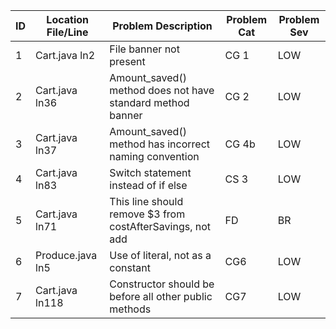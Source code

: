  ID | Location File/Line |    Problem Description    |  Problem Cat | Problem Sev |
 -- | ----------------- | ------------------------- | ------------ | ----------- |
 1| Cart.java ln2| File banner not present | CG 1 | LOW
 2| Cart.java ln36| Amount_saved() method does not have standard method banner | CG 2 | LOW
 3| Cart.java ln37| Amount_saved() method has incorrect naming convention | CG 4b | LOW
 4| Cart.java ln83| Switch statement instead of if else | CS 3 | LOW
 5| Cart.java ln71| This line should remove $3 from costAfterSavings, not add | FD | BR
 6| Produce.java ln5| Use of literal, not as a constant | CG6 | LOW
 7| Cart.java ln118| Constructor should be before all other public methods | CG7 | LOW